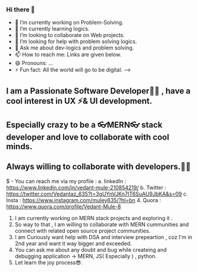 ### Hi there 👋

- 🔭 I’m currently working on Problem-Solving.
- 🌱 I’m currently learning logics.
- 👯 I’m looking to collaborate on Web projects.
- 🤔 I’m looking for help with problem solving logics.
- 💬 Ask me about dev-logics and problem solving.
- 📫 How to reach me: Links are given below.
- 😄 Pronouns: ...
- ⚡ Fun fact: All the world will go to be digital.
-->
## I am a Passionate Software Developer👨‍💻 , have a cool interest in UX ⚡& UI development.
## Especially crazy to be a 👓MERN👓 stack developer and love to collaborate with cool minds.
## Always willing to collaborate with developers.👯‍♀️

$ -  You can reach me via my profile :
   a. linkedIn : https://www.linkedin.com/in/vedant-mule-210854219/
   b. Twitter  : https://twitter.com/Vedantaz_635?t=3gUYnVJKn7IT6SuAU9JbKA&s=09
   c. Insta    : https://www.instagram.com/muley635/?hl=bn
   4. Quora    : https://www.quora.com/profile/Vedant-Mule-8
   
1. I am currently working on MERN stack projects and exploring it .
2. So way to that , I am willing to collaborate with MERN cummunities and connect with related open source project communities.
3. I am Curiously want help with DSA and interview prepeartion , coz I'm in 2nd year and want it way bigger and exceeded.
4. You can ask me about any doubt and bug while createing and debugging application -> MERN, JS( Especially ) , python.
5. Let learn the joy process😎.

